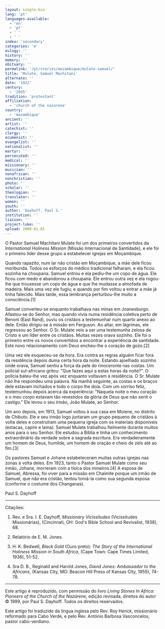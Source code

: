 ```yaml
---
layout: single-bio
lang: 'pt'
languages-available:
  - 'en'
  - 'pt'
  - ' '
  - ' '
index: 'secondary'
categories: 'm'
eulogy: ''
history: ''
memory: ''
obituary: ''
permalink: '/pt/stories/mozambique/mulate-samuel/'
title: 'Mulate, Samuel Machitani'
alternate: ''
date: '1922'
century:
  - '20th'
tradition: 'protestant'
affiliation:
  - 'church of the nazarene'
country:
  - 'mozambique'
ancient: ''
artist: ''
catechist: ''
clergy: ''
ecumenist: ''
evangelist: ''
nationalist: ''
martyr: ''
persecuted: ''
medical: ''
missionary: ''
musician: ''
nonafrican: ''
nonchristian: ''
photo: ''
scholar: ''
theologian: ''
translator: ''
women: ''
youth: ''
author: 'Dayhoff, Paul S.'
institution: ''
liaison: ''
project-luke: ''
upload: 2000-01-01
---
```



O Pastor Samuel Machitani Mulate foi um dos primeiros convertidos da *International Holiness Mission* (Missão Internacional de Santidade), e ele foi o primeiro líder desse grupo a estabelecer igrejas em Moçambique.

Quando rapazito, num lar não cristão em Moçambique, a mãe dele ficou moribunda. Todos os esforços do médico tradicional falharam, e ela ficou sozinha na choupana. Samuel entrou e ela pediu-lhe um copo de água. Ele ficou com medo e abandonou a choupana. Ele entrou outra vez e ela rogou-lhe que trouxesse um copo de água e que lhe mudasse a almofada de madeira. Mais uma vez ele fugiu; e quando por fim voltou a entrar a mãe já tinha falecido. Mais tarde, essa lembrança perturbou-lhe muito a consciência.[1]

Samuel converteu-se enquanto trabalhava nas minas em Joanesburgo. Afastou-se do Senhor, mas quando vivia numa residência coletiva perto de Benoni (East Rand), ouviu os cristãos a testemunhar num quarto anexo ao dele. Então dirigiu-se à missão em Ferguson. Ao altar, em lágrimas, ele regressou ao Senhor. O Sr. Mulate veio a ser uma testemunha zelosa de Cristo e um líder entre os cristãos. Muitas vezes orava sozinho. Ele foi o primeiro entre os novos convertidos a encontrar a experiência de santidade. Este novo relacionamento com Deus encheu-lhe o coração de gozo.[2]

Uma vez ele esqueceu-se da hora. Era contra as regras alguém ficar fora da residência depois duma certa hora da noite. Estando ajoelhado sozinho onde orava, Samuel sentiu a força da pele do rinoceronte nas costas. Um policial sul-africano gritou: "Que fazes aqui a estas horas da noite?". O polícia bateu-lhe vez após vez enquanto voltavam à residência. O Sr. Mulate não lhe respondeu uma palavra. Na manhã seguinte, as costas e os braços dele estavam inchados e todo o corpo lhe doía. Com um sorriso feliz, testemunhou depois acerca da experiência: "Naquela noite o meu coração e o meu corpo estavam tão revestidos da glória de Deus que não senti o castigo." Ele levou o seu irmão, João Mulate, ao Senhor.

Um ano depois, em 1913, Samuel voltou à sua casa em Moiene, no distrito de Chibuto. Ele e seu irmão logo juntaram um grupo pequeno de cristãos à volta deles e construíram uma pequena igreja com os materiais disponíveis (estacas, capim e lama). Samuel Mulate trabalhou fielmente durante muitos anos para o seu Senhor. Ele estudou a Bíblia e tinha um conhecimento extraordinário da verdade sobre a sagrada escritura. Era verdadeiramente um homem de Deus, humilde, um homem de oração e cheio de zelo até ao fim.[3]

Os pastores Samuel e Johane estabeleceram muitas outras igrejas nas zonas à volta deles. Em 1923, tanto o Pastor Samuel Mulate como seu irmão, Johane, morreram com a tísica dos mineiros.[4] A esposa de Samuel, Abressa, foi viver para a missão em Chaimite porque um irmão de Samuel, que não era cristão, tentou tomá-la como sua segunda esposa (conforme o costume dos Changanas).

Paul S. Dayhoff

---

Citações:

1. Rev. e Sra. I. E. Dayhoff, *Missionary Vicissitudes* (Vicissitudes Missionárias), (Cincinnati, OH: God's Bible School and Revivalist, 1938), 68.

2. Relatório de E. M. Jones.

3. H. K. Bedwell, *Black Gold* (Ouro preto): *The Story of the International Holiness Mission in South Africa*, (Cape Town: Cape Times Limited, 1936), 51-52.

4. Sra D. B., Reginald and Harold Jones, *David Jones: Ambassador to the Africans*, (Kansas City, MO: Beacon Hill Press of Kansas City, 1955), 74-78.

---

Este artigo é reproduzido, com permissão do livro *Living Stones In Africa: Pioneers of the Church of the Nazarene*, edição revisada, direitos do autor © 1999, por Paul S. Dayhoff.  Todos os direitos reservados.

Este artigo foi traduzido da língua inglesa pelo Rev. Roy Henck, missionário reformado para Cabo Verde, e pelo Rev. António Barbosa Vasconcelos, pastor cabo-verdiano.